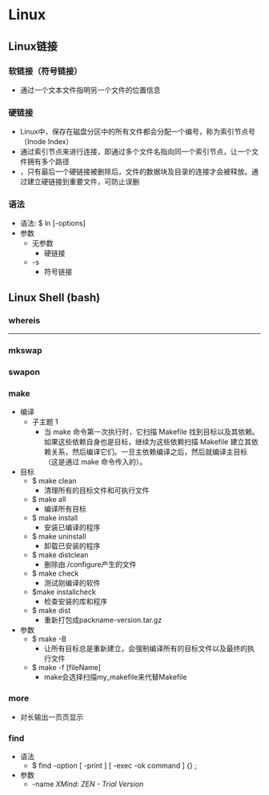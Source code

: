 # Linux
## Linux链接
### 软链接（符号链接）
* 通过一个文本文件指明另一个文件的位置信息
### 硬链接
* Linux中，保存在磁盘分区中的所有文件都会分配一个编号，称为索引节点号（Inode Index）
* 通过索引节点来进行连接，即通过多个文件名指向同一个索引节点，让一个文件拥有多个路径
* ，只有最后一个硬链接被删除后，文件的数据块及目录的连接才会被释放。通过建立硬链接到重要文件，可防止误删
### 语法
* 语法: $ ln [-options] <file1> <file2>
* 参数
    * 无参数
        * 硬链接
    * -s
        * 符号链接
## Linux Shell (bash)
### whereis
* * * * * 
### mkswap
### swapon
### make
* 编译
    * 子主题 1
        * 当 make 命令第一次执行时，它扫描 Makefile 找到目标以及其依赖。如果这些依赖自身也是目标，继续为这些依赖扫描 Makefile 建立其依赖关系，然后编译它们。一旦主依赖编译之后，然后就编译主目标（这是通过 make 命令传入的）。
* 目标
    * $ make clean
        * 清理所有的目标文件和可执行文件
    * $ make all
        * 编译所有目标
    * $ make install
        * 安装已编译的程序
    * $ make uninstall
        * 卸载已安装的程序
    * $ make distclean
        * 删除由./configure产生的文件
    *  $ make check
        * 测试刚编译的软件
    * $make installcheck
        * 检查安装的库和程序
    * $ make dist
        * 重新打包成packname-version.tar.gz
* 参数
    * $ make -B
        * 让所有目标总是重新建立，会强制编译所有的目标文件以及最终的执行文件
    * $ make -f [fileName]
        * make会选择扫描my_makefile来代替Makefile
### more
* 对长输出一页页显示
### find
* 语法
    * $ find <path> -option   [   -print ]   [ -exec   -ok   command ]   {} \;
* 参数
    * -name
      *XMind: ZEN - Trial Version*